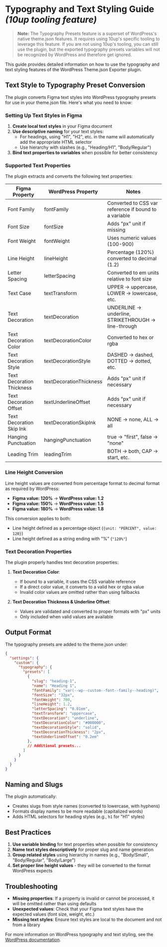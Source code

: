 # Typography and Text Styling Guide *(10up tooling feature)*

> **Note:** The Typography Presets feature is a superset of WordPress's native theme.json features. It requires using 10up's specific tooling to leverage this feature. If you are not using 10up's tooling, you can still use the plugin, but the exported typography presets variables will not be recognized by WordPress and therefore get ignored.

This guide provides detailed information on how to use the typography and text styling features of the WordPress Theme.json Exporter plugin.

## Text Style to Typography Preset Conversion

The plugin converts Figma text styles into WordPress typography presets for use in your theme.json file. Here's what you need to know:

### Setting Up Text Styles in Figma

1. **Create local text styles** in your Figma document
2. **Use descriptive naming** for your text styles:
   - For headings, using "H1", "H2", etc. in the name will automatically add the appropriate HTML selector
   - Use hierarchy with slashes (e.g., "Heading/H1", "Body/Regular")
3. **Bind text properties to variables** when possible for better consistency

### Supported Text Properties

The plugin extracts and converts the following text properties:

| Figma Property | WordPress Property | Notes |
|----------------|-------------------|-------|
| Font Family | fontFamily | Converted to CSS var reference if bound to a variable |
| Font Size | fontSize | Adds "px" unit if missing |
| Font Weight | fontWeight | Uses numeric values (100-900) |
| Line Height | lineHeight | Percentage (120%) converted to decimal (1.2) |
| Letter Spacing | letterSpacing | Converted to em units relative to font size |
| Text Case | textTransform | UPPER → uppercase, LOWER → lowercase, etc. |
| Text Decoration | textDecoration | UNDERLINE → underline, STRIKETHROUGH → line-through |
| Text Decoration Color | textDecorationColor | Converted to hex or rgba |
| Text Decoration Style | textDecorationStyle | DASHED → dashed, DOTTED → dotted, etc. |
| Text Decoration Thickness | textDecorationThickness | Adds "px" unit if necessary |
| Text Decoration Offset | textUnderlineOffset | Adds "px" unit if necessary |
| Text Decoration Skip Ink | textDecorationSkipInk | NONE → none, ALL → all |
| Hanging Punctuation | hangingPunctuation | true → "first", false → "none" |
| Leading Trim | leadingTrim | BOTH → both, CAP → start, etc. |

### Line Height Conversion

Line height values are converted from percentage format to decimal format as required by WordPress:

- **Figma value: 120%** → **WordPress value: 1.2**
- **Figma value: 150%** → **WordPress value: 1.5**
- **Figma value: 180%** → **WordPress value: 1.8**

This conversion applies to both:
- Line height defined as a percentage object (`{unit: "PERCENT", value: 120}`)
- Line height defined as a string ending with "%" (`"120%"`)

### Text Decoration Properties

The plugin properly handles text decoration properties:

1. **Text Decoration Color**:
   - If bound to a variable, it uses the CSS variable reference
   - If a direct color value, it converts to a valid hex or rgba value
   - Invalid color values are omitted rather than using fallbacks

2. **Text Decoration Thickness & Underline Offset**:
   - Values are validated and converted to proper formats with "px" units
   - Only included when valid values are available

## Output Format

The typography presets are added to the theme.json under:
```json
{
  "settings": {
    "custom": {
      "typography": {
        "presets": [
          {
            "slug": "heading-1",
            "name": "Heading 1",
            "fontFamily": "var(--wp--custom--font--family--heading)",
            "fontSize": "32px",
            "fontWeight": 700,
            "lineHeight": 1.2,
            "letterSpacing": "0.01em",
            "textTransform": "uppercase",
            "textDecoration": "underline",
            "textDecorationColor": "#000000",
            "textDecorationStyle": "solid",
            "textDecorationThickness": "2px",
            "textUnderlineOffset": "0.2em"
          },
          // Additional presets...
        ]
      }
    }
  }
}
```

## Naming and Slugs

The plugin automatically:

- Creates slugs from style names (converted to lowercase, with hyphens)
- Formats display names to be more readable (capitalized words)
- Adds HTML selectors for heading styles (e.g., `h1` for "H1" styles)

## Best Practices

1. **Use variable binding** for text properties when possible for consistency
2. **Name text styles descriptively** for proper slug and name generation
3. **Group related styles** using hierarchy in names (e.g., "Body/Small", "Body/Regular", "Body/Large")
4. **Set proper line height values** - they will be converted to the format WordPress expects

## Troubleshooting

- **Missing properties**: If a property is invalid or cannot be processed, it will be omitted rather than using defaults
- **Unexpected values**: Check that your Figma text styles have the expected values (font size, weight, etc.)
- **Missing text styles**: Ensure text styles are local to the document and not from a library

For more information on WordPress typography and text styling, see the [WordPress documentation](https://developer.wordpress.org/block-editor/how-to-guides/themes/theme-json/#typography). 